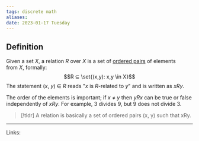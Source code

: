 ```yaml
---
tags: discrete math
aliases: 
date: 2023-01-17 Tuesday
---
```


## Definition

Given a set _X_, a relation _R_ over _X_ is a set of [ordered pairs](https://en.wikipedia.org/wiki/Ordered_pair "Ordered pair") of elements from _X_, formally:$$R ⊆ \set{(x,y): x,y \in X}$$
The statement (_x_, _y_) ∈ _R_ reads "_x_ is _R_-related to _y_" and is written as $xRy$.

The order of the elements is important; if _x_ ≠ _y_ then _yRx_ can be true or false independently of _xRy_. For example, 3 divides 9, but 9 does not divide 3.

>[!tldr]
> A relation is basically a set of ordered pairs (x, y) such that xRy.

---
Links: 
